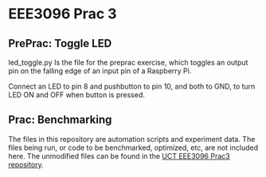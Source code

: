 # EEE3096 Prac 3

## PrePrac: Toggle LED

led_toggle.py Is the file for the preprac exercise, which toggles an output pin on the falling edge of an input pin of a Raspberry Pi.

Connect an LED to pin 8 and pushbutton to pin 10, and both to GND, to turn LED ON and OFF when button is pressed.

## Prac: Benchmarking

The files in this repository are automation scripts and experiment data. The files being run, or code to be benchmarked, optimized, etc,
are not included here. The unmodified files can be found in the 
[UCT EEE3096 Prac3 repository](https://github.com/UCT-EE-OCW/EEE3096S-Pracs-2020/tree/master/Prac3).

### 
